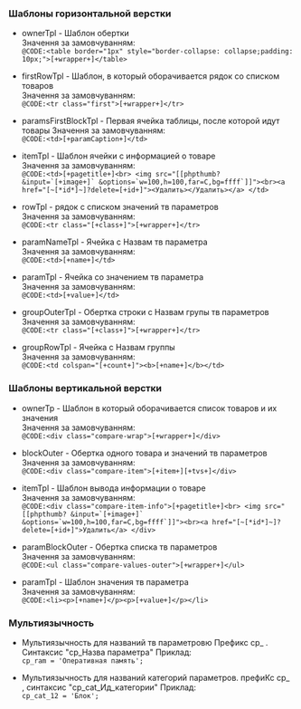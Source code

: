 ### Шаблоны горизонтальной верстки

* ownerTpl - Шаблон обертки    
Значення за замовчуванням:      
```@CODE:<table border="1px" style="border-collapse: collapse;padding: 10px;">[+wrapper+]</table>```

* firstRowTpl  - Шаблон, в который оборачивается рядок со списком товаров  
Значення за замовчуванням:   
```@CODE:<tr class="first">[+wrapper+]</tr>```

* paramsFirstBlockTpl - Первая ячейка таблицы, после которой идут товары
Значення за замовчуванням:  
 ```@CODE:<td>[+paramCaption+]</td>```

* itemTpl - Шаблон ячейки с информацией о товаре  
Значення за замовчуванням:  
```@CODE:<td>[+pagetitle+]<br> <img src="[[phpthumb? &input=`[+image+]` &options=`w=100,h=100,far=C,bg=ffff`]]"><br><a href="[~[*id*]~]?delete=[+id+]"><Удалить></Удалить></a> </td>```

* rowTpl - рядок с списком значений тв параметров  
Значення за замовчуванням:   
 ```@CODE:<tr class="[+class+]">[+wrapper+]</tr>```

* paramNameTpl - Ячейка с Назвам тв параметра  
Значення за замовчуванням:   
```@CODE:<td>[+name+]</td>```

* paramTpl - Ячейка со значением тв параметра  
Значення за замовчуванням:  
    ```@CODE:<td>[+value+]</td>```

* groupOuterTpl - Обертка строки с Назвам групы тв параметров  
Значення за замовчуванням:    
```@CODE:<tr class="[+class+]">[+wrapper+]</tr>```

* groupRowTpl - Ячейка с Назвам группы      
Значення за замовчуванням:     
```@CODE:<td colspan="[+count+]"><b>[+name+]</b></td>```

### Шаблоны вертикальной верстки

* ownerTp - Шаблон в который оборачивается список товаров и их значения      
Значення за замовчуванням:   
 ```@CODE:<div class="compare-wrap">[+wrapper+]</div>```

* blockOuter - Обертка одного товара и значений тв параметров    
Значення за замовчуванням:  
```@CODE:<div class="compare-item">[+item+][+tvs+]</div>```

* itemTpl - Шаблон вывода информации о товаре     
Значення за замовчуванням:   
```@CODE:<div class="compare-item-info">[+pagetitle+]<br> <img src="[[phpthumb? &input=`[+image+]` &options=`w=100,h=100,far=C,bg=ffff`]]"><br><a href="[~[*id*]~]?delete=[+id+]">Удалить</a> </div>```

* paramBlockOuter - Обертка списка тв параметров    
Значення за замовчуванням:     
```@CODE:<ul class="compare-values-outer">[+wrapper+]</ul>```

* paramTpl - Шаблон значения тв параметра    
Значення за замовчуванням:     
```@CODE:<li><p>[+name+]</p><p>[+value+]</p></li>```

### Мультиязычность
* Мультиязычность для названий тв параметровю Префикс cp_ . Синтаксис "cp_Назва параметра"
Приклад:      
```cp_ram = 'Оперативная память';```

* Мультиязычность для названий категорий параметров. префиКс cp_ , синтаксис "cp_cat_Ид_категории" 
Приклад:   
```cp_cat_12 = 'Блок';```